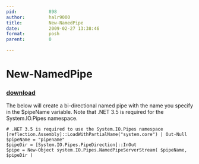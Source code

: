 ```yaml
---
pid:            898
author:         halr9000
title:          New-NamedPipe
date:           2009-02-27 13:38:46
format:         posh
parent:         0

---
```


# New-NamedPipe

### [download](//scripts/898.ps1)

The below will create a bi-directional named pipe with the name you specify in the $pipeName variable.  Note that .NET 3.5 is required for the System.IO.Pipes namespace.

```posh
# .NET 3.5 is required to use the System.IO.Pipes namespace
[reflection.Assembly]::LoadWithPartialName("system.core") | Out-Null
$pipeName = "pipename"
$pipeDir = [System.IO.Pipes.PipeDirection]::InOut
$pipe = New-Object system.IO.Pipes.NamedPipeServerStream( $pipeName, $pipeDir )
```
